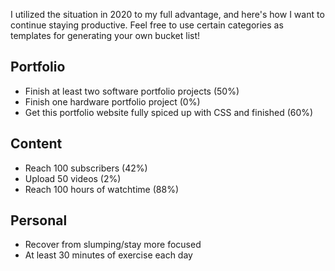 I utilized the situation in 2020 to my full advantage, and here's how I want to continue staying productive. Feel free to use certain categories as templates for generating your own bucket list!

## Portfolio
- Finish at least two software portfolio projects (50%)
- Finish one hardware portfolio project (0%)
- Get this portfolio website fully spiced up with CSS and finished (60%)

## Content
- Reach 100 subscribers (42%)
- Upload 50 videos (2%)
- Reach 100 hours of watchtime (88%)

## Personal
- Recover from slumping/stay more focused
- At least 30 minutes of exercise each day
